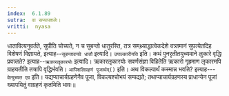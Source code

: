 ```yaml
---
index:  6.1.89
sutra:  वा सप्यापशलेः।
vritti:  nyasa
---
```


धातावित्यनुवर्तते, सुपीति चोच्यते, न च सुबन्तो धातुरस्ति, तत्र समथ्र्याद्धात्वेकदेशे वत्र्तमानं सुपत्येतदिह विशेषणं विज्ञायते, इत्याह--`सुबन्तावयवे धातौ` इत्यादि। `उपाल्कारीयति` इति। कथं पुनरृतीतयुच्यमाने लुकारे वृद्धिः प्रवत्र्तते? इत्याह--`ऋकारलृकारयोः` इत्यादि। ऋकारलृकारयोः सवर्णसंज्ञा विहितेति ऋकारो गृह्रमाण लृकारमपि ग्राहयतीति तत्रापि वृद्धिर्भवति। 
`आपिशलिग्रहणं पूजार्थम्()` इति। अथ विकल्पार्थं कस्मान्न भवति? इत्याह---`वेत्युच्यत एव` इति। यद्यप्याचार्यग्रहणेनैव पूजा, विकल्पश्चोभयं सम्पद्यते; तथाप्याचार्यग्रहणस्य प्राधान्येन पूजां ख्यापयितुं वाग्रहणं कृतमिति भावः॥
